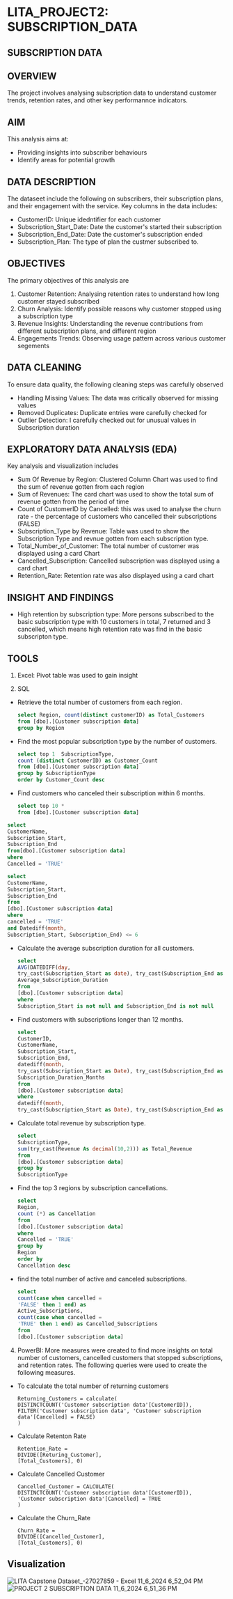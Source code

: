 # LITA_PROJECT2: SUBSCRIPTION_DATA
SUBSCRIPTION DATA
---
## OVERVIEW
The project involves analysing subscription data to understand customer trends, retention rates, and other key performannce indicators. 

## AIM
This analysis aims at:
- Providing insights into subscriber behaviours
- Identify areas for potential growth

## DATA DESCRIPTION
The dataseet include the following on subscribers, their subscription plans, and their engagement with the service. Key columns in the data includes:
- CustomerID: Unique idedntifier for each customer
- Subscription_Start_Date: Date the customer's started their subscription
- Subscription_End_Date: Date the customer's subscription ended
- Subscription_Plan: The type of plan the custmer subscribed to.

## OBJECTIVES 
The primary objectives of this analysis are 
1. Customer Retention: Analysing retention rates to understand how long customer stayed subscribed
2. Churn Analysis: Identify possible reasons why customer stopped using a subscription type
3. Revenue Insights: Understanding the revenue contributions from different subscription plans, and different region
4. Engagements Trends: Observing usage pattern across various customer segements

## DATA CLEANING 
To ensure data quality, the following cleaning steps was carefully observed 
- Handling Missing Values: The data was critically observed for missing values
- Removed Duplicates: Duplicate entries were carefully checked for
- Outlier Detection: I carefully checked out for unusual values in Subscription duration

## EXPLORATORY DATA ANALYSIS (EDA)
Key analysis and visualization includes 
- Sum Of Revenue by Region: Clustered Column Chart was used to find the sum of revenue gotten from each region
- Sum of Revenues: The card chart was used to show the total sum of revenue gotten from the period of time
- Count of CustomerID by Cancelled: this was used to analyse the churn rate - the percentage of customers who cancelled their subscriptions (FALSE) 
- Subscription_Type by Revenue: Table was used to show the Subscription Type and revnue gotten from each subscription type.
- Total_Number_of_Customer: The total number of customer was displayed using a card Chart
- Cancelled_Subscription: Cancelled subscription was displayed using a card chart
- Retention_Rate: Retention rate was also displayed using a card chart

## INSIGHT AND FINDINGS

- High retention by subscription type: More persons subscribed to the basic subscription type with 10 customers in total, 7 returned and 3 cancelled, which means high retention rate was find in the basic subscripton type.

## TOOLS 
1. Excel: Pivot table was used to gain insight
    
2. SQL
- Retrieve the total number of customers from each region. 
   ```SQL
   select Region, count(distinct customerID) as Total_Customers
   from [dbo].[Customer subscription data]
   group by Region
   ```
- Find the most popular subscription type by the number of customers.
  ```SQL
  select top 1  SubscriptionType,
  count (distinct CustomerID) as Customer_Count
  from [dbo].[Customer subscription data]
  group by SubscriptionType
  order by Customer_Count desc
  ```
 - Find customers who canceled their subscription within 6 months.
    ```SQL
    select top 10 *
    from [dbo].[Customer subscription data]
    ```
    
  ```SQL
  select
  CustomerName,
  Subscription_Start,
  Subscription_End
  from[dbo].[Customer subscription data]
  where
  Cancelled = 'TRUE'
  ```

  ```SQL
  select
  CustomerName,
  Subscription_Start,
  Subscription_End
  from
  [dbo].[Customer subscription data]
  where
  cancelled = 'TRUE'
  and Datediff(month,
  Subscription_Start, Subscription_End) <= 6
  ```
- Calculate the average subscription duration for all customers.
  ```SQL
  select
  AVG(DATEDIFF(day,
  try_cast(Subscription_Start as date), try_cast(Subscription_End as date))) as 
  Average_Subscription_Duration
  from
  [dbo].[Customer subscription data]
  where
  Subscription_Start is not null and Subscription_End is not null
  ```
- Find customers with subscriptions longer than 12 months.
  ```SQL
  select
  CustomerID,
  CustomerName,
  Subscription_Start,
  Subscription_End,
  datediff(month,
  try_cast(Subscription_Start as Date), try_cast(Subscription_End as Date)) as 
  Subscription_Duration_Months
  from
  [dbo].[Customer subscription data]
  where
  datediff(month,
  try_cast(Subscription_Start as Date), try_cast(Subscription_End as Date)) > 12;
  ```

- Calculate total revenue by subscription type.
  ```SQL
  select
  SubscriptionType,
  sum(try_cast(Revenue As decimal(10,2))) as Total_Revenue
  from
  [dbo].[Customer subscription data]
  group by 
  SubscriptionType
  ```
- Find the top 3 regions by subscription cancellations.
  ```SQL
  select
  Region,
  count (*) as Cancellation
  from
  [dbo].[Customer subscription data]
  where
  Cancelled = 'TRUE'
  group by 
  Region
  order by 
  Cancellation desc
  ```

- find the total number of active and canceled subscriptions.
  ```SQL
  select
  count(case when cancelled = 
  'FALSE' then 1 end) as
  Active_Subscriptions,
  count(case when cancelled =
  'TRUE' then 1 end) as Cancelled_Subscriptions
  from
  [dbo].[Customer subscription data]
  ```

4. PowerBI: More measures were created to find more insights on total number of customers, cancelled customers that stopped subscriptions, and retention rates. The following queries 
   were used to create the following measures.
   
- To calculate the total number of returning customers
  
     ```PowerBI
     Returning_Customers = calculate(
     DISTINCTCOUNT('Customer subscription data'[CustomerID]),
     FILTER('Customer subscription data', 'Customer subscription data'[Cancelled] = FALSE)
     )
     ```
- Calculate Retenton Rate
  
    ```PowerBI
    Retention_Rate =
    DIVIDE([Returing_Customer],
    [Total_Customers], 0)
    ```

- Calculate Cancelled Customer 

   ```PowerBI
   Cancelled_Customer = CALCULATE(
   DISTINCTCOUNT('Customer subscription data'[CustomerID]),
  'Customer subscription data'[Cancelled] = TRUE
   )
  ```

- Calculate the Churn_Rate

   ```PowerBI
   Churn_Rate =
   DIVIDE([Cancelled_Customer],
   [Total_Customers], 0)
   ```
    

## Visualization
![LITA Capstone Dataset_-27027859 - Excel 11_6_2024 6_52_04 PM](https://github.com/user-attachments/assets/a5ba759f-361a-45ca-9edd-c86cefe97910)
![PROJECT 2  SUBSCRIPTION DATA 11_6_2024 6_51_36 PM](https://github.com/user-attachments/assets/9807a71c-37ec-4015-8578-4253848a07f0)

